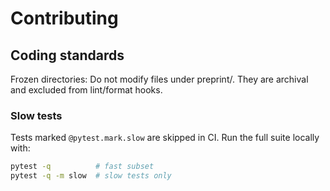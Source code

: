 # Contributing

## Coding standards

Frozen directories: Do not modify files under preprint/.
They are archival and excluded from lint/format hooks.

### Slow tests
Tests marked `@pytest.mark.slow` are skipped in CI.
Run the full suite locally with:

```bash
pytest -q          # fast subset
pytest -q -m slow  # slow tests only
```
